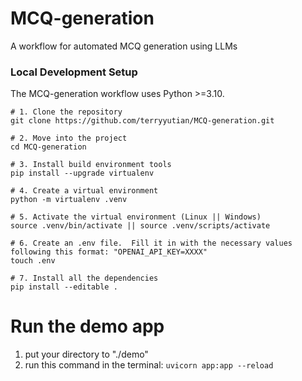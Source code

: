 # MCQ-generation
A workflow for automated MCQ generation using LLMs 


### Local Development Setup
The MCQ-generation workflow uses Python >=3.10.  

```shell
# 1. Clone the repository
git clone https://github.com/terryyutian/MCQ-generation.git

# 2. Move into the project
cd MCQ-generation

# 3. Install build environment tools
pip install --upgrade virtualenv

# 4. Create a virtual environment
python -m virtualenv .venv

# 5. Activate the virtual environment (Linux || Windows)
source .venv/bin/activate || source .venv/scripts/activate

# 6. Create an .env file.  Fill it in with the necessary values following this format: "OPENAI_API_KEY=XXXX"
touch .env

# 7. Install all the dependencies
pip install --editable .
```


# Run the demo app
1. put your directory to "./demo"
2. run this command in the terminal: `uvicorn app:app --reload`